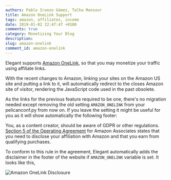 ```yaml
---
authors: Pablo Iranzo Gómez, Talha Mansoor
title: Amazon OneLink Support
tags: amazon, affiliates, income
date: 2019-01-02 22:47:47 +0100
comments: true
category: Monetizing Your Blog
description:
slug: amazon-onelink
comment_id: amazon-onelink
---
```


Elegant supports [Amazon OneLink](https://affiliate-program.amazon.com/onelink/), so that you may monetize your traffic using affiliate links.

With the recent changes to Amazon, linking your sites on the Amazon US site and putting a link to it, will automatically redirect to the closes Amazon site of visitor, rendering the JavaScript code used in the past obsolete.

As the links for the previous feature required to be one, there's no migration needed except removing the old setting `AMAZON_ONELINK` from your pelicanconf.py from now on. If you leave the setting it might be useful for you as it will show automatically the following footer:

You, as a content creator, should be aware of GDPR or other regulations.
[Section 5 of the Operating
Agreement](https://affiliate-program.amazon.com/help/operating/agreement) for
Amazon Associates states that you need to disclose your affiliation with Amazon and that you earn from qualifying purchases.

To conform to this rule in the agreement, Elegant automatically adds the disclaimer in the footer of the website if `AMAZON_ONELINK` variable is set. It looks like this,

![Amazon OneLink Disclosure]({static}/images/amazon-online-disclaimer.png)
